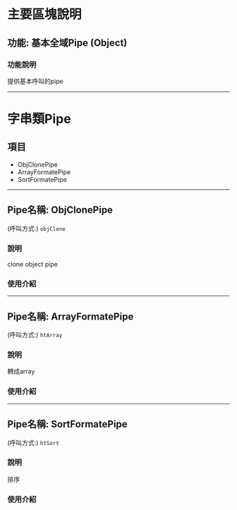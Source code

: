 # 主要區塊說明
## 功能: 基本全域Pipe (Object)


### 功能說明
提供基本呼叫的pipe


---

# 字串類Pipe
## 項目
* ObjClonePipe
* ArrayFormatePipe
* SortFormatePipe

---
## Pipe名稱: ObjClonePipe
(呼叫方式:) `
objClone
`

### 說明
clone object pipe

### 使用介紹



---
## Pipe名稱: ArrayFormatePipe
(呼叫方式:) `
htArray
`

### 說明
轉成array

### 使用介紹


---
## Pipe名稱: SortFormatePipe
(呼叫方式:) `
htSort
`

### 說明
排序

### 使用介紹